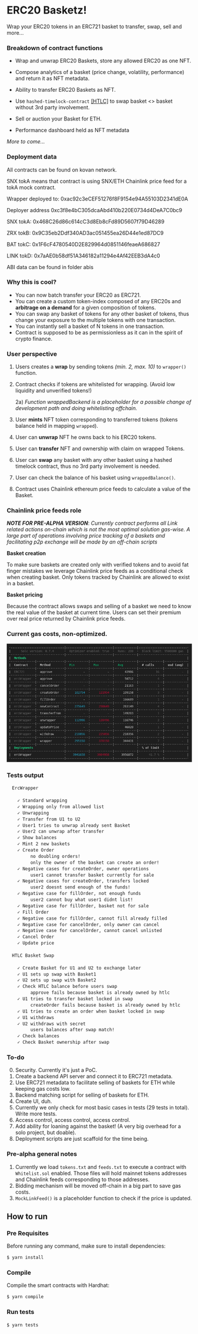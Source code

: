 # ERC20 Basketz!

Wrap your ERC20 tokens in an ERC721 basket to transfer, swap, sell and more...

### Breakdown of contract functions

* Wrap and unwrap ERC20 Baskets, store any allowed ERC20 as one NFT.

* Compose analytics of a basket (price change, volatility, performance) and return it as NFT metadata.

* Ability to transfer ERC20 Baskets as NFT.

* Use `hashed-timelock-contract` [[HTLC]](https://github.com/ConsenSys/hashed-timelock-contract-ethereum) to swap basket <> basket without 3rd party involvement.

* Sell or auction your Basket for ETH.

* Performance dashboard held as NFT metadata

*More to come...*

### Deployment data

All contracts can be found on kovan network. 

SNX tokA means that contract is using SNX/ETH Chainlink price feed for a tokA mock contract. 

 Wrapper deployed to: 0xac92c3eCEF51276f8F9154e94A55103D2341dE0A

 Deployer address 0xc3f8e4bC305dcaAbd410b220E0734d4DeA7C0bc9

 SNX tokA: 0x468C26d86c614cC3d8Eb8cFd89D5607f79D46289

 ZRX tokB: 0x9C35eb2Ddf340AD3ac051455ea26D44e1ed87DC9

 BAT tokC: 0x1F6cF4780540D2E829964d0851146feaeA686827
 
 LINK tokD: 0x7aAE0b58df51A346182a11294e4Af42EEB3dA4c0

 ABI data can be found in folder abis


### Why this is cool?

* You can now batch transfer your ERC20 as ERC721.
* You can create a custom token-index composed of any ERC20s and **arbitrage on a demand** for a given composition of tokens.
* You can swap any basket of tokens for any other basket of tokens, thus change your exposure to the multiple tokens with one transaction.
* You can instantly sell a basket of N tokens in one transaction.
* Contract is supposed to be as permissionless as it can in the spirit of crypto finance.

### User perspective

1) Users creates a **wrap** by sending tokens *(min. 2, max. 10)* to `wrapper()` function.
2) Contract checks if tokens are whitelisted for wrapping. (Avoid low liquidity and unverified tokens!)

    2a) *Function wrappedBackend is a placeholder for a possible change of development path and doing whitelisting offchain.*

3) User **mints** NFT token corresponding to transferred tokens (tokens balance held in mapping `wrapped`).
4) User can **unwrap** NFT he owns back to his ERC20 tokens.
5) User can **transfer** NFT and ownership with claim on wrapped Tokens.
6) User can **swap** any basket with any other basket using a hashed timelock contract, thus no 3rd party involvement is needed.
7) User can check the balance of his basket using `wrappedBalance()`.
8) Contract uses Chainlink ethereum price feeds to calculate a value of the Basket.

### Chainlink price feeds role

***NOTE FOR PRE-ALPHA VERSION***: *Currently contract performs all Link related actions on-chain which is not the most optimal solution gas-wise. A large part of operations involving price tracking of a baskets and facilitating p2p exchange will be made by an off-chain scripts*

**Basket creation**

To make sure baskets are created only with verified tokens and to avoid fat finger mistakes we leverage Chainlink price feeds as a conditional check when creating basket. Only tokens tracked by Chainlink are allowed to exist in a basket.

**Basket pricing**

Because the contract allows swaps and selling of a basket we need to know the real value of the basket at current time. Users can set their premium over real price returned by Chainlink price feeds.

### Current gas costs, non-optimized.

![Gas used in tests](gas_cost.png)

### Tests output

````html
  ErcWrapper

    ✓ Standard wrapping
    ✓ Wrapping only from allowed list
    ✓ Unwrapping
    ✓ Transfer from U1 to U2
    ✓ User1 tries to unwrap already sent Basket
    ✓ User2 can unwrap after transfer
    ✓ Show balances
    ✓ Mint 2 new baskets
    ✓ Create Order
         no doubling orders!
         only the owner of the basket can create an order!
    ✓ Negative cases for createOrder, owner operations
         user1 cannot transfer basket currently for sale
    ✓ Negative cases for createOrder, transfers locked
         user2 doesnt send enough of the funds!
    ✓ Negative case for fillOrder, not enough funds
         user2 cannot buy what user1 didnt list!
    ✓ Negative case for fillOrder, basket not for sale
    ✓ Fill Order
    ✓ Negative case for fillOrder, cannot fill already filled
    ✓ Negative case for cancelOrder, only owner can cancel
    ✓ Negative case for cancelOrder, cannot cancel unlisted
    ✓ Cancel Order
    ✓ Update price

  HTLC Basket Swap

    ✓ Create Basket for U1 and U2 to exchange later
    ✓ U1 sets up swap with Basket1
    ✓ U2 sets up swap with Basket2
    ✓ Check HTLC balance before users swap
         approve fails because basket is already owned by htlc
    ✓ U1 tries to transfer basket locked in swap
         createOrder fails because basket is already owned by htlc
    ✓ U1 tries to create an order when basket locked in swap
    ✓ U1 withdraws
    ✓ U2 withdraws with secret
         users balances after swap match!
    ✓ Check balances
    ✓ Check Basket ownership after swap
````

### To-do

0. Security. Currently it's just a PoC.
1. Create a backend API server and connect it to ERC721 metadata.
2. Use ERC721 metadata to facilitate selling of baskets for ETH while keeping gas costs low.
3. Backend matching script for selling of baskets for ETH.
4. Create UI, duh.
5. Currently we only check for most basic cases in tests (29 tests in total). Write more tests.
7. Access control, access control, access control.
6. Add ability for loaning against the basket! (A very big overhead for a solo project, but doable).
8. Deployment scripts are just scaffold for the time being.

### Pre-alpha general notes

1. Currently we load `tokens.txt` and `feeds.txt` to execute a contract with `Whitelist.sol` enabled. Those files will hold mainnet tokens addresses and Chainlink feeds corresponding to those addresses.
2. Bidding mechanism will be moved off-chain in a big part to save gas costs.
3. `MockLinkFeed()` is a placeholder function to check if the price is updated.

## How to run

### Pre Requisites

Before running any command, make sure to install dependencies:

```sh
$ yarn install
```

### Compile

Compile the smart contracts with Hardhat:

```sh
$ yarn compile
```

### Run tests

```sh
$ yarn tests
```
